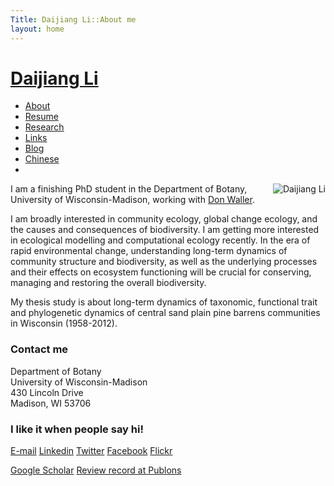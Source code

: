 ```yaml
---
Title: Daijiang Li::About me
layout: home
---
```



<h1 class="sitename"><a href="/">Daijiang Li</a></h1>
<ul class="nav pills">
<li class="active"><a href="about.html"><i class="fa fa-home fa-fw"></i> About</a></li>
<li><a href="resume.html" title="Curriculumn Vitae"><i class="fa fa-book fa-fw"></i> Resume</a></li>
<li><a href="research.html" title="Research"><i class="fa fa-flask fa-fw"></i> Research</a></li>
<li><a href="links.html" title="Useful links"><i class="fa fa-suitcase fa-fw"></i> Links</a></li>
<li><a href="/en/"><i class="fa fa-sitemap fa-fw"></i> Blog</a></li>
<li><a href="/cn/"><i class="fa fa-sitemap fa-fw"></i> Chinese</a></li>
<li><a href="README.html"><i class="fa fa-info-circle fa-fw"></i> </a></li>
</ul>


<p><img src="http://i.imgur.com/HKoiQ.jpg " title="Daijiang Li" align="right" />
I am a finishing PhD student in the Department of Botany, University of Wisconsin-Madison, working with <a target="_blank" href="http://www.botany.wisc.edu/waller/index.html"> Don Waller</a>.

I am broadly interested in community ecology, global change ecology, and the causes and consequences of biodiversity. I am getting more interested in ecological modelling and computational ecology recently. In the era of rapid environmental change, understanding long-term dynamics of community structure and biodiversity, as well as the underlying processes and their effects on ecosystem functioning will be crucial for conserving, managing and restoring the overall biodiversity.

My thesis study is about long-term dynamics of taxonomic, functional trait and phylogenetic dynamics of central sand plain pine barrens communities in Wisconsin (1958-2012).

### Contact me

Department of Botany  
University of Wisconsin-Madison  
430 Lincoln Drive  
Madison, WI 53706  

### I like it when people say hi!

<a target="_blank" href="mailto: daijianglee@gmail.com"><i class="fa fa-envelope"></i> E-mail</a>
<a target="_blank" href="https://www.linkedin.com/pub/daijiang-li/55/671/935"><i class="fa fa-linkedin-square"></i> Linkedin</a>
<a target="_blank" href="https://twitter.com/_djli"><i class="fa fa-twitter"></i> Twitter</a>
<a target="_blank" href="https://www.facebook.com/daijianglee"><i class="fa fa-facebook-square"></i> Facebook</a>
<a target="_blank" href="http://www.flickr.com/photos/96722728@N04/"><i class="fa fa-flickr"></i> Flickr</a>   


<a target="_blank" href="https://scholar.google.com/citations?user=0I2wXJQAAAAJ&hl=en"> Google Scholar</a>
<a target="_blank" href="https://publons.com/a/719613/"> Review record at Publons</a>
